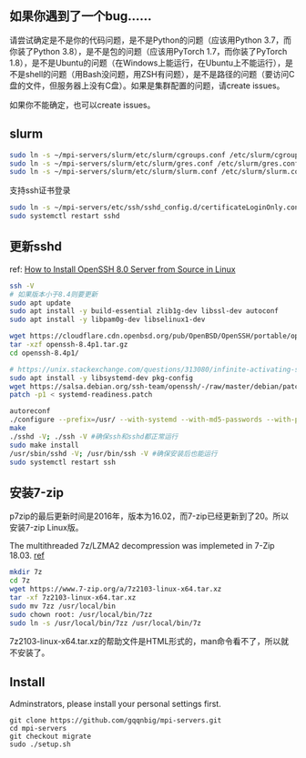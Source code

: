 ## 如果你遇到了一个bug……
请尝试确定是不是你的代码问题，是不是Python的问题（应该用Python 3.7，而你装了Python 3.8），是不是包的问题（应该用PyTorch 1.7，而你装了PyTorch 1.8），是不是Ubuntu的问题（在Windows上能运行，在Ubuntu上不能运行），是不是shell的问题（用Bash没问题，用ZSH有问题），是不是路径的问题（要访问C盘的文件，但服务器上没有C盘）。如果是集群配置的问题，请create issues。

如果你不能确定，也可以create issues。

## slurm
```bash
sudo ln -s ~/mpi-servers/slurm/etc/slurm/cgroups.conf /etc/slurm/cgroups.conf
sudo ln -s ~/mpi-servers/slurm/etc/slurm/gres.conf /etc/slurm/gres.conf
sudo ln -s ~/mpi-servers/slurm/etc/slurm/slurm.conf /etc/slurm/slurm.conf
```

支持ssh证书登录
```bash
sudo ln -s ~/mpi-servers/etc/ssh/sshd_config.d/certificateLoginOnly.conf /etc/ssh/sshd_config.d/certificateLoginOnly.conf
sudo systemctl restart sshd
```

## 更新sshd

ref: [How to Install OpenSSH 8.0 Server from Source in Linux](https://www.tecmint.com/install-openssh-server-from-source-in-linux/)
```bash
ssh -V
# 如果版本小于8.4则要更新
sudo apt update 
sudo apt install -y build-essential zlib1g-dev libssl-dev autoconf 
sudo apt install -y libpam0g-dev libselinux1-dev

wget https://cloudflare.cdn.openbsd.org/pub/OpenBSD/OpenSSH/portable/openssh-8.4p1.tar.gz
tar -xzf openssh-8.4p1.tar.gz
cd openssh-8.4p1/

# https://unix.stackexchange.com/questions/313080/infinite-activating-state-for-custom-build-openssh-hpn-sshd-on-ubuntu-16
sudo apt install -y libsystemd-dev pkg-config
wget https://salsa.debian.org/ssh-team/openssh/-/raw/master/debian/patches/systemd-readiness.patch
patch -p1 < systemd-readiness.patch

autoreconf
./configure --prefix=/usr/ --with-systemd --with-md5-passwords --with-pam --with-selinux --with-privsep-path=/var/lib/sshd/ --sysconfdir=/etc/ssh 
make
./sshd -V; ./ssh -V #确保ssh和sshd都正常运行
sudo make install
/usr/sbin/sshd -V; /usr/bin/ssh -V #确保安装后也能运行
sudo systemctl restart ssh
```

## 安装7-zip
p7zip的最后更新时间是2016年，版本为16.02，而7-zip已经更新到了20。所以安装7-zip Linux版。

The multithreaded 7z/LZMA2 decompression was implemeted in 7-Zip 18.03. [ref](https://sourceforge.net/p/sevenzip/discussion/45797/thread/136f029b/#ff6a)

```bash
mkdir 7z
cd 7z
wget https://www.7-zip.org/a/7z2103-linux-x64.tar.xz
tar -xf 7z2103-linux-x64.tar.xz
sudo mv 7zz /usr/local/bin
sudo chown root: /usr/local/bin/7zz
sudo ln -s /usr/local/bin/7zz /usr/local/bin/7z
```

7z2103-linux-x64.tar.xz的帮助文件是HTML形式的，man命令看不了，所以就不安装了。


## Install

Adminstrators, please install your personal settings first.

```
git clone https://github.com/gqqnbig/mpi-servers.git
cd mpi-servers
git checkout migrate
sudo ./setup.sh
```
